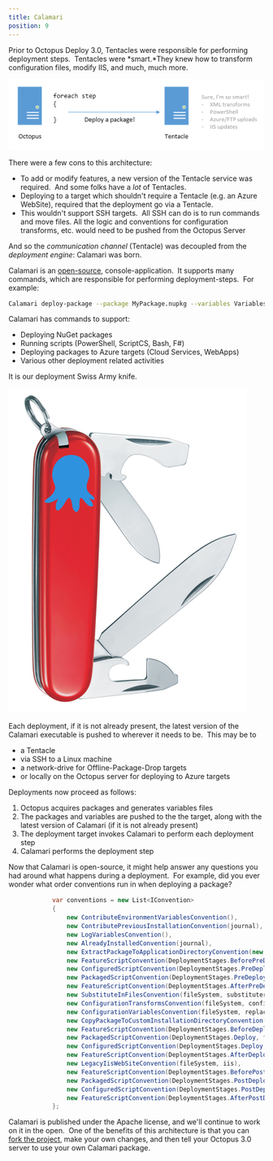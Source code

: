 ```yaml
---
title: Calamari
position: 9
---
```



Prior to Octopus Deploy 3.0, Tentacles were responsible for performing deployment steps.  Tentacles were *smart.*They knew how to transform configuration files, modify IIS, and much, much more.

![](/docs/images/3048177/3278198.png)

There were a few cons to this architecture:

- To add or modify features, a new version of the Tentacle service was required.  And some folks have a *lot* of Tentacles.
- Deploying to a target which shouldn't require a Tentacle (e.g. an Azure WebSite), required that the deployment go via a Tentacle.
- This wouldn't support SSH targets.  All SSH can do is to run commands and move files. All the logic and conventions for configuration transforms, etc. would need to be pushed from the Octopus Server



And so the *communication channel* (Tentacle) was decoupled from the *deployment engine*: Calamari was born.



Calamari is an [open-source](https://github.com/OctopusDeploy/Calamari), console-application.  It supports many commands, which are responsible for performing deployment-steps.  For example:

```bash
Calamari deploy-package --package MyPackage.nupkg --variables Variables.json
```

Calamari has commands to support:

- Deploying NuGet packages
- Running scripts (PowerShell, ScriptCS, Bash, F#)
- Deploying packages to Azure targets (Cloud Services, WebApps)
- Various other deployment related activities



It is our deployment Swiss Army knife.

![](/docs/images/3048177/3278197.png "width=300")

Each deployment, if it is not already present, the latest version of the Calamari executable is pushed to wherever it needs to be.  This may be to

- a Tentacle
- via SSH to a Linux machine
- a network-drive for Offline-Package-Drop targets
- or locally on the Octopus server for deploying to Azure targets



Deployments now proceed as follows:

1. Octopus acquires packages and generates variables files
2. The packages and variables are pushed to the the target, along with the latest version of Calamari (if it is not already present)
3. The deployment target invokes Calamari to perform each deployment step
4. Calamari performs the deployment step




Now that Calamari is open-source, it might help answer any questions you had around what happens during a deployment.  For example, did you ever wonder what order conventions run in when deploying a package?



```c#
            var conventions = new List<IConvention>
            {
                new ContributeEnvironmentVariablesConvention(),
                new ContributePreviousInstallationConvention(journal),
                new LogVariablesConvention(),
                new AlreadyInstalledConvention(journal),
                new ExtractPackageToApplicationDirectoryConvention(new LightweightPackageExtractor(), fileSystem, semaphore),
                new FeatureScriptConvention(DeploymentStages.BeforePreDeploy, fileSystem, embeddedResources, scriptCapability, commandLineRunner),
                new ConfiguredScriptConvention(DeploymentStages.PreDeploy, scriptCapability, fileSystem, commandLineRunner),
                new PackagedScriptConvention(DeploymentStages.PreDeploy, fileSystem, scriptCapability, commandLineRunner),
                new FeatureScriptConvention(DeploymentStages.AfterPreDeploy, fileSystem, embeddedResources, scriptCapability, commandLineRunner),
                new SubstituteInFilesConvention(fileSystem, substituter),
                new ConfigurationTransformsConvention(fileSystem, configurationTransformer),
                new ConfigurationVariablesConvention(fileSystem, replacer),
                new CopyPackageToCustomInstallationDirectoryConvention(fileSystem),
                new FeatureScriptConvention(DeploymentStages.BeforeDeploy, fileSystem, embeddedResources, scriptCapability, commandLineRunner),
                new PackagedScriptConvention(DeploymentStages.Deploy, fileSystem, scriptCapability, commandLineRunner),
                new ConfiguredScriptConvention(DeploymentStages.Deploy, scriptCapability, fileSystem, commandLineRunner),
                new FeatureScriptConvention(DeploymentStages.AfterDeploy, fileSystem, embeddedResources, scriptCapability, commandLineRunner),
                new LegacyIisWebSiteConvention(fileSystem, iis),
                new FeatureScriptConvention(DeploymentStages.BeforePostDeploy, fileSystem, embeddedResources, scriptCapability, commandLineRunner),
                new PackagedScriptConvention(DeploymentStages.PostDeploy, fileSystem, scriptCapability, commandLineRunner),
                new ConfiguredScriptConvention(DeploymentStages.PostDeploy, scriptCapability, fileSystem, commandLineRunner),
                new FeatureScriptConvention(DeploymentStages.AfterPostDeploy, fileSystem, embeddedResources, scriptCapability, commandLineRunner),
            };


```





Calamari is published under the Apache license, and we'll continue to work on it in the open.  One of the benefits of this architecture is that you can [fork the project](https://github.com/OctopusDeploy/Calamari), make your own changes, and then tell your Octopus 3.0 server to use your own Calamari package.
